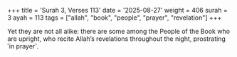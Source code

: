 +++
title = 'Surah 3, Verses 113'
date = '2025-08-27'
weight = 406
surah = 3
ayah = 113
tags = ["allah", "book", "people", "prayer", "revelation"]
+++

Yet they are not all alike: there are some among the People of the Book who are upright, who recite Allah’s revelations throughout the night, prostrating ˹in prayer˺.